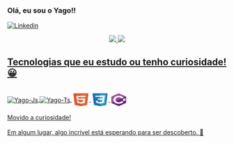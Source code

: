 ### Olá, eu sou o Yago!!

[![Linkedin](	https://img.shields.io/badge/LinkedIn-0077B5?style=for-the-badge&logo=linkedin&logoColor=white)](https://www.linkedin.com/in/yago-souza/)

<div align="center">
  <a href="https://github.com/yago-souza">
  <img height="180em" src="https://github-readme-stats.vercel.app/api?username=yago-souza&show_icons=true&theme=dark&include_all_commits=true&count_private=true"/>
  <img height="180em" src="https://github-readme-stats.vercel.app/api/top-langs/?username=yago-souza&layout=compact&langs_count=7&theme=dark"/>
</div>

## Tecnologias que eu estudo ou tenho curiosidade!😀
  <div style="display: inline_block"><br>
  <img align="center" alt="Yago-Js" height="30" width="40" src="https://cdn.jsdelivr.net/gh/devicons/devicon/icons/php/php-plain.svg">
  <img align="center" alt="Yago-Ts" height="30" width="40" src="https://cdn.jsdelivr.net/gh/devicons/devicon/icons/oracle/oracle-original.svg">
  <img align="center" alt="Yago-HTML" height="30" width="40" src="https://raw.githubusercontent.com/devicons/devicon/master/icons/html5/html5-original.svg">
  <img align="center" alt="Yago-CSS" height="30" width="40" src="https://raw.githubusercontent.com/devicons/devicon/master/icons/css3/css3-original.svg">
  <img align="center" alt="Yago-Csharp" height="30" width="40" src="https://raw.githubusercontent.com/devicons/devicon/master/icons/csharp/csharp-original.svg">
</div>
<br>
Movido a curiosidade! <br><br>
Em algum lugar, algo incrível está esperando para ser descoberto. 🌌
